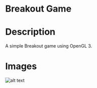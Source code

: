 # Breakout Game

# Description
A simple Breakout game using OpenGL 3.

# Images
![alt text](https://learnopengl.com/img/in-practice/breakout/cover.png)
